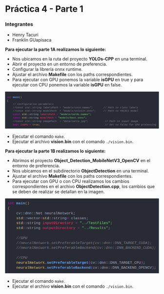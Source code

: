 # **Práctica 4 - Parte 1**

### **Integrantes**

* Henry Tacuri
* Franklin GUapisaca

**Para ejecutar la parte 1A realizamos lo siguiente:**
* Nos ubicamos en la ruta del proyecto **YOLOs-CPP** en una terminal.
* Abrir el proyecto en un entorno de preferencia.
* Configurar la librería onnx runtime.
* Ajustar el archivo **Makefile** con los paths correspondientes.
* Para ejecutar con GPU ponemos la variable **isGPU** en true y para ejecutar con CPU ponemos la variable **isGPU** en false.

![alt text](imgs_readme/1.png)

* Ejecutar el comando ```make```.
* Ejecutar el archivo **vision.bin** con el comando ```./vision.bin```.

**Para ejecutar la parte 1B realizamos lo siguiente:**
* Abrimos el proyecto **Object_Detection_MobileNetV3_OpenCV** en el entorno de preferencia.
* Nos ubicamos en el subdirectorio **ObjectDetection** en una terminal.
* Ajustar el archivo **Makefile** con los paths correspondientes.
* Para ejecutar con GPU o con CPU realizamos los cambios correspondientes en el archivo **ObjectDetection.cpp**, los cambios que se deben de realizar se detallan en la imagen.

![alt text](imgs_readme/2.png)

* Ejecutar el comando ```make```.
* Ejecutar el archivo **vision.bin** con el comando ```./vision.bin```.